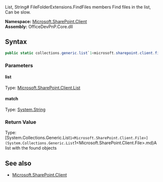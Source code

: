 List, String# FileFolderExtensions.FindFiles members
Find files in the list, Can be slow.  

**Namespace:** [Microsoft.SharePoint.Client](Microsoft.SharePoint.Client.md)  
**Assembly:** OfficeDevPnP.Core.dll  
## Syntax
```C#
public static collections.generic.list`1<microsoft.sharepoint.client.file> FindFiles(List, String)
```
### Parameters
#### list
Type: [Microsoft.SharePoint.Client.List](Microsoft.SharePoint.Client.List.md) 
#### 
#### match
Type: [System.String](System.String.md) 
#### 
### Return Value
Type: [System.Collections.Generic.List`1<Microsoft.SharePoint.Client.File>](System.Collections.Generic.List`1<Microsoft.SharePoint.Client.File>.md)A list with the found  objects
## See also
- [Microsoft.SharePoint.Client](Microsoft.SharePoint.Client.md)
